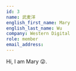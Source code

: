 ```yaml
---
id: 3
name: 武麦洋
english_first_name: Mary
english_last_name: Wu
company: Western Digital
role: member
email_address:
---
```


Hi, I am Mary 😜.

